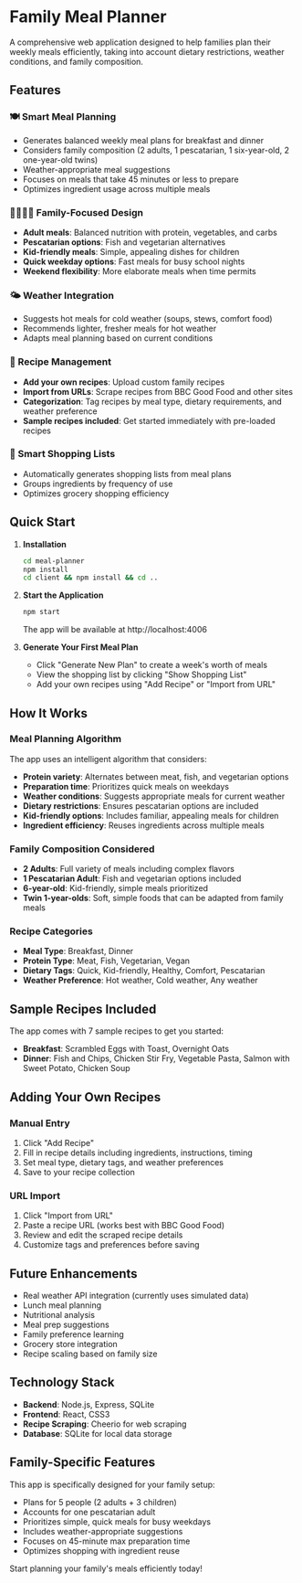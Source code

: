 # Family Meal Planner

A comprehensive web application designed to help families plan their weekly meals efficiently, taking into account dietary restrictions, weather conditions, and family composition.

## Features

### 🍽️ Smart Meal Planning
- Generates balanced weekly meal plans for breakfast and dinner
- Considers family composition (2 adults, 1 pescatarian, 1 six-year-old, 2 one-year-old twins)
- Weather-appropriate meal suggestions
- Focuses on meals that take 45 minutes or less to prepare
- Optimizes ingredient usage across multiple meals

### 👨‍👩‍👧‍👦 Family-Focused Design
- **Adult meals**: Balanced nutrition with protein, vegetables, and carbs
- **Pescatarian options**: Fish and vegetarian alternatives
- **Kid-friendly meals**: Simple, appealing dishes for children
- **Quick weekday options**: Fast meals for busy school nights
- **Weekend flexibility**: More elaborate meals when time permits

### 🌤️ Weather Integration
- Suggests hot meals for cold weather (soups, stews, comfort food)
- Recommends lighter, fresher meals for hot weather
- Adapts meal planning based on current conditions

### 📱 Recipe Management
- **Add your own recipes**: Upload custom family recipes
- **Import from URLs**: Scrape recipes from BBC Good Food and other sites
- **Categorization**: Tag recipes by meal type, dietary requirements, and weather preference
- **Sample recipes included**: Get started immediately with pre-loaded recipes

### 🛒 Smart Shopping Lists
- Automatically generates shopping lists from meal plans
- Groups ingredients by frequency of use
- Optimizes grocery shopping efficiency

## Quick Start

1. **Installation**
   ```bash
   cd meal-planner
   npm install
   cd client && npm install && cd ..
   ```

2. **Start the Application**
   ```bash
   npm start
   ```
   The app will be available at http://localhost:4006

3. **Generate Your First Meal Plan**
   - Click "Generate New Plan" to create a week's worth of meals
   - View the shopping list by clicking "Show Shopping List"
   - Add your own recipes using "Add Recipe" or "Import from URL"

## How It Works

### Meal Planning Algorithm
The app uses an intelligent algorithm that considers:
- **Protein variety**: Alternates between meat, fish, and vegetarian options
- **Preparation time**: Prioritizes quick meals on weekdays
- **Weather conditions**: Suggests appropriate meals for current weather
- **Dietary restrictions**: Ensures pescatarian options are included
- **Kid-friendly options**: Includes familiar, appealing meals for children
- **Ingredient efficiency**: Reuses ingredients across multiple meals

### Family Composition Considered
- **2 Adults**: Full variety of meals including complex flavors
- **1 Pescatarian Adult**: Fish and vegetarian options included
- **6-year-old**: Kid-friendly, simple meals prioritized
- **Twin 1-year-olds**: Soft, simple foods that can be adapted from family meals

### Recipe Categories
- **Meal Type**: Breakfast, Dinner
- **Protein Type**: Meat, Fish, Vegetarian, Vegan
- **Dietary Tags**: Quick, Kid-friendly, Healthy, Comfort, Pescatarian
- **Weather Preference**: Hot weather, Cold weather, Any weather

## Sample Recipes Included

The app comes with 7 sample recipes to get you started:
- **Breakfast**: Scrambled Eggs with Toast, Overnight Oats
- **Dinner**: Fish and Chips, Chicken Stir Fry, Vegetable Pasta, Salmon with Sweet Potato, Chicken Soup

## Adding Your Own Recipes

### Manual Entry
1. Click "Add Recipe"
2. Fill in recipe details including ingredients, instructions, timing
3. Set meal type, dietary tags, and weather preferences
4. Save to your recipe collection

### URL Import
1. Click "Import from URL"
2. Paste a recipe URL (works best with BBC Good Food)
3. Review and edit the scraped recipe details
4. Customize tags and preferences before saving

## Future Enhancements

- Real weather API integration (currently uses simulated data)
- Lunch meal planning
- Nutritional analysis
- Meal prep suggestions
- Family preference learning
- Grocery store integration
- Recipe scaling based on family size

## Technology Stack

- **Backend**: Node.js, Express, SQLite
- **Frontend**: React, CSS3
- **Recipe Scraping**: Cheerio for web scraping
- **Database**: SQLite for local data storage

## Family-Specific Features

This app is specifically designed for your family setup:
- Plans for 5 people (2 adults + 3 children)
- Accounts for one pescatarian adult
- Prioritizes simple, quick meals for busy weekdays
- Includes weather-appropriate suggestions
- Focuses on 45-minute max preparation time
- Optimizes shopping with ingredient reuse

Start planning your family's meals efficiently today!